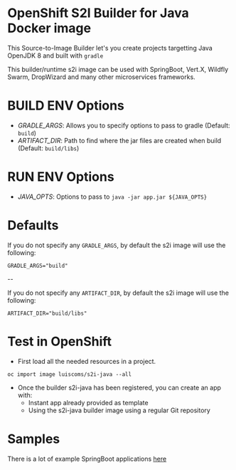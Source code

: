 OpenShift S2I Builder for Java Docker image
====

This Source-to-Image Builder let's you create projects targetting Java OpenJDK 8 and built with `gradle`

This builder/runtime s2i image can be used with SpringBoot, Vert.X, Wildfly Swarm, DropWizard and many other microservices frameworks. 

BUILD ENV Options
===

* *GRADLE_ARGS*: Allows you to specify options to pass to gradle (Default: `build`)
* *ARTIFACT_DIR*: Path to find where the jar files are created when build (Default: `build/libs`)

RUN ENV Options
===

* *JAVA_OPTS*: Options to pass to `java -jar app.jar ${JAVA_OPTS}`

Defaults
===

If you do not specify any `GRADLE_ARGS`, by default the s2i image will use the following:

```
GRADLE_ARGS="build"
```

--

If you do not specify any `ARTIFACT_DIR`, by default the s2i image will use the following:

```
ARTIFACT_DIR="build/libs"
```

Test in OpenShift
===

* First load all the needed resources in a project.

```
oc import image luiscoms/s2i-java --all
```

* Once the builder s2i-java has been registered, you can create an app with:
    * Instant app already provided as template
    * Using the s2i-java builder image using a regular Git repository

Samples
====

There is a lot of example SpringBoot applications [here](https://github.com/spring-projects/spring-boot/tree/master/spring-boot-samples)